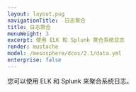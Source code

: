 ```yaml
---
layout: layout.pug
navigationTitle:  日志聚合
title: 日志聚合
menuWeight: 3
excerpt: 使用 ELK 和 Splunk 聚合系统日志
render: mustache
model: /mesosphere/dcos/2.1/data.yml
enterprise: false
---
```



您可以使用 ELK 和 Splunk 来聚合系统日志。
